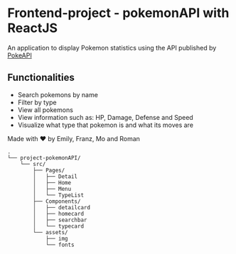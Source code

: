 # Frontend-project - pokemonAPI with ReactJS
An application to display Pokemon statistics using the API published by [PokeAPI](https://pokeapi.co)

## Functionalities
- Search pokemons by name
- Filter by type
- View all pokemons
- View information such as: HP, Damage, Defense and Speed
- Visualize what type that pokemon is and what its moves are

Made with ❤️ by Emily, Franz, Mo and Roman

```
.
└── project-pokemonAPI/
    └── src/
        ├── Pages/
        │   ├── Detail
        │   ├── Home
        │   ├── Menu
        │   └── TypeList
        ├── Components/
        │   ├── detailcard
        │   ├── homecard
        │   ├── searchbar
        │   └── typecard
        └── assets/
            ├── img
            └── fonts
```
